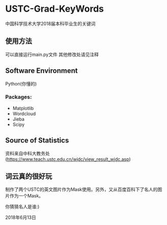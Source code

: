 # USTC-Grad-KeyWords
中国科学技术大学2018届本科毕业生的关键词

## 使用方法
可以直接运行main.py文件
其他修改处请见注释

## Software Environment
Python(你懂的)

### Packages:
* Matplotlib
* Wordcloud
* Jieba
* Scipy

## Source of Statistics
资料来自中科大教务处(https://www.teach.ustc.edu.cn/wjdc/view_result_wjdc.asp)

## 词云真的很好玩
制作了两个USTC的英文图片作为Mask使用。另外，又从百度百科下了名人的图片作为一个Mask。

你猜猜名人是谁:)

2018年6月13日
